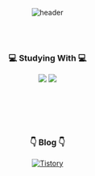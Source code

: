 <div align = "center">

 ![header](https://capsule-render.vercel.app/api?type=waving&height=200&text=YoungkyuSong&fontSize=40&fontAlign=80&fontAlignY=40&color=gradient)

 <br><br>
 
 <h3> 💻 Studying With 💻 </h3>
 
 <img src="https://img.shields.io/badge/Swift-E34F26?style=flat-square&logo=Swift&logoColor=white&label=&color=FA7343&labelColor=FA7343"/>
 <img src="https://img.shields.io/badge/Git-F05032?style=flat-square&logo=Git&logoColor=white"/>
 
 <br><br>
 <br><br>
 
 <h3> 👇 Blog 👇 </h3>
 <a href="https://youngkdevlog.tistory.com/"><img alt="Tistory" src ="https://img.shields.io/badge/Tistory-88d9d0?style=flat-square&logo=Tistory&logoColor=white"/></a>

 <br><br>
 
 <!-- 방문자 수
 [![Hits](https://hits.seeyoufarm.com/api/count/incr/badge.svg?url=https%3A%2F%2Fgithub.com%2FYoungking0914&count_bg=%237E7E7E&title_bg=%23555555&icon=swift.svg&icon_color=%23FF8D00&title=hits&edge_flat=false)](https://hits.seeyoufarm.com)
 --> 

</div>

